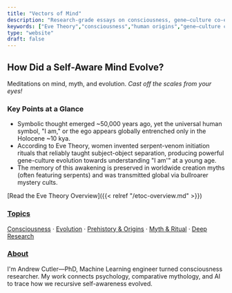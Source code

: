 ```yaml
---
title: "Vectors of Mind"
description: "Research-grade essays on consciousness, gene–culture co-evolution, and the Eve Theory."
keywords: ["Eve Theory","consciousness","human origins","gene–culture co-evolution","psychometrics"]
type: "website"
draft: false
---
```


## How Did a Self-Aware Mind Evolve? 
Meditations on mind, myth, and evolution. *Cast off the scales from your eyes!*

### Key Points at a Glance 

*   Symbolic thought emerged ~50,000 years ago, yet the universal human symbol, "I am," or the ego appears globally entrenched only in the Holocene ~10 kya.
*   According to Eve Theory, women invented serpent-venom initiation rituals that reliably taught subject-object separation, producing powerful gene-culture evolution towards understanding "I am'" at a young age. 
*   The memory of this awakening is preserved in worldwide creation myths (often featuring serpents) and was transmitted global via bullroarer mystery cults.

[Read the Eve Theory Overview]({{< relref "/etoc-overview.md" >}}) <!-- CTA -->

### [Topics](/topics/)
[Consciousness](/tags/consciousness/) · [Evolution](/tags/evolution/) · [Prehistory & Origins](/tags/prehistory/) · [Myth & Ritual](/tags/mythology/) · [Deep Research](/tags/deep-research/)

### [About](/about/) 
I'm Andrew Cutler—PhD, Machine Learning engineer turned consciousness researcher. 
My work connects psychology, comparative mythology, and AI to trace how we recursive self-awareness evolved.